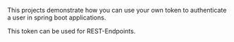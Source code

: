 This projects demonstrate how you can use your own token to authenticate a user in spring boot applications.

This token can be used for REST-Endpoints.
